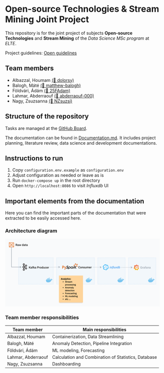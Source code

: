 # Open-source Technologies & Stream Mining Joint Project

This repository is for the joint project of subjects **Open-source Technologies** and **Stream Mining** of the *Data Science MSc program* at *ELTE*.

Project guidelines: [Open guidelines](https://docs.google.com/document/d/1fuBle3d4tmhY9IHqBDA9KwckhSqOCugGWldIe8CeRHc/edit?tab=t.0#heading=h.mzrt1sfgv63y)

## Team members

* Albazzal, Houmam [(🐙 dolorsy)](https://github.com/dolorsy)
* Balogh, Máté [(🐙 matthew-balogh)](https://github.com/matthew-balogh)
* Földvári, Ádám [(🐙 25FAdam)](https://github.com/25FAdam)
* Lahmar, Abderraouf [(🐙 abderraouf-000)](https://github.com/abderraouf-000)
* Nagy, Zsuzsanna [(🐙 NZsuzsi)](https://github.com/NZsuzsi)

## Structure of the repository

Tasks are managed at the [GitHub Board](https://github.com/users/matthew-balogh/projects/5).

The documentation can be found in [Documentation.md](Documentation.md). It includes project planning, literature review, data science and development documentations.

## Instructions to run

1. Copy `configuration.env.example` as `configuration.env`
2. Adjust configuration as needed or leave as is
3. Run `docker-compose up` in the root directory
4. Open `http://localhost:8086` to visit *Influxdb* UI

## Important elements from the documentation

Here you can find the important parts of the documentation that were extracted to be easily accessed here.

### Architecture diagram

![](./resources/architecture_design.png)

### Team member responsibilities

| Team member        | Main responsibilities                               |
| ------------------ | --------------------------------------------------- |
| Albazzal, Houmam   | Containerization, Data Streamlining                 |
| Balogh, Máté       | Anomaly Detection, Pipeline Integration             |
| Földvári, Ádám     | ML modeling, Forecasting                            |
| Lahmar, Abderraouf | Calculation and Combination of Statistics, Database |
| Nagy, Zsuzsanna    | Dashboarding                                        |
